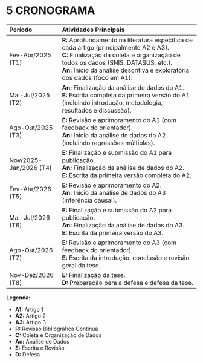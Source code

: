 # 5 CRONOGRAMA

| Período             | Atividades Principais                                                                                                                            |
| :------------------ | :----------------------------------------------------------------------------------------------------------------------------------------------- |
| Fev-Abr/2025 (T1) | **R:** Aprofundamento na literatura específica de cada artigo (principalmente A2 e A3). <br> **C:** Finalização da coleta e organização de todos os dados (SNIS, DATASUS, etc.). <br> **An:** Início da análise descritiva e exploratória dos dados (foco em A1). |
| Mai-Jul/2025 (T2) | **An:** Finalização da análise de dados do A1. <br> **E:** Escrita completa da primeira versão do A1 (incluindo introdução, metodologia, resultados e discussão). |
| Ago-Out/2025 (T3) | **E:** Revisão e aprimoramento do A1 (com feedback do orientador). <br> **An:** Início da análise de dados do A2 (incluindo regressões múltiplas). |
| Nov/2025-Jan/2026 (T4) | **E:** Finalização e submissão do A1 para publicação. <br> **An:** Finalização da análise de dados do A2. <br> **E:** Escrita da primeira versão completa do A2. |
| Fev-Abr/2026 (T5) | **E:** Revisão e aprimoramento do A2. <br> **An:** Início da análise de dados do A3 (inferência causal).                                                |
| Mai-Jul/2026 (T6) | **E:** Finalização e submissão do A2 para publicação. <br> **An:** Finalização da análise de dados do A3. <br> **E:** Escrita da primeira versão do A3. |
| Ago-Out/2026 (T7) | **E:** Revisão e aprimoramento do A3 (com feedback do orientador). <br> **E:** Escrita da introdução, conclusão e revisão geral da tese.             |
| Nov-Dez/2026 (T8) | **E:** Finalização da tese. <br> **D:** Preparação para a defesa e defesa da tese.                                                                   |

**Legenda:**

*   **A1:** Artigo 1
*   **A2:** Artigo 2
*   **A3:** Artigo 3
*   **R:** Revisão Bibliográfica Contínua
*   **C:** Coleta e Organização de Dados
*   **An:** Análise de Dados
*   **E:** Escrita e Revisão
*   **D:** Defesa
